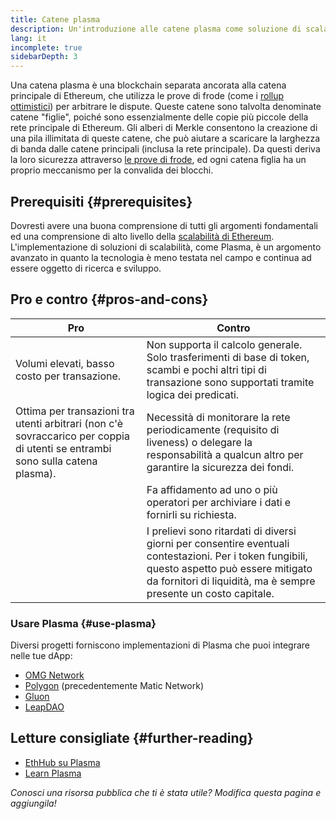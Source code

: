```yaml
---
title: Catene plasma
description: Un'introduzione alle catene plasma come soluzione di scalabilità, attualmente utilizzata dalla comunità Ethereum.
lang: it
incomplete: true
sidebarDepth: 3
---
```


Una catena plasma è una blockchain separata ancorata alla catena principale di Ethereum, che utilizza le prove di frode (come i [rollup ottimistici](/developers/docs/scaling/optimistic-rollups/)) per arbitrare le dispute. Queste catene sono talvolta denominate catene "figlie", poiché sono essenzialmente delle copie più piccole della rete principale di Ethereum. Gli alberi di Merkle consentono la creazione di una pila illimitata di queste catene, che può aiutare a scaricare la larghezza di banda dalle catene principali (inclusa la rete principale). Da questi deriva la loro sicurezza attraverso [le prove di frode](/glossary/#fraud-proof), ed ogni catena figlia ha un proprio meccanismo per la convalida dei blocchi.

## Prerequisiti {#prerequisites}

Dovresti avere una buona comprensione di tutti gli argomenti fondamentali ed una comprensione di alto livello della [scalabilità di Ethereum](/developers/docs/scaling/). L'implementazione di soluzioni di scalabilità, come Plasma, è un argomento avanzato in quanto la tecnologia è meno testata nel campo e continua ad essere oggetto di ricerca e sviluppo.

## Pro e contro {#pros-and-cons}

| Pro                                                                                                                           | Contro                                                                                                                                                                                                                 |
| ----------------------------------------------------------------------------------------------------------------------------- | ---------------------------------------------------------------------------------------------------------------------------------------------------------------------------------------------------------------------- |
| Volumi elevati, basso costo per transazione.                                                                                  | Non supporta il calcolo generale. Solo trasferimenti di base di token, scambi e pochi altri tipi di transazione sono supportati tramite logica dei predicati.                                                          |
| Ottima per transazioni tra utenti arbitrari (non c'è sovraccarico per coppia di utenti se entrambi sono sulla catena plasma). | Necessità di monitorare la rete periodicamente (requisito di liveness) o delegare la responsabilità a qualcun altro per garantire la sicurezza dei fondi.                                                              |
|                                                                                                                               | Fa affidamento ad uno o più operatori per archiviare i dati e fornirli su richiesta.                                                                                                                                   |
|                                                                                                                               | I prelievi sono ritardati di diversi giorni per consentire eventuali contestazioni. Per i token fungibili, questo aspetto può essere mitigato da fornitori di liquidità, ma è sempre presente un costo capitale. |

### Usare Plasma {#use-plasma}

Diversi progetti forniscono implementazioni di Plasma che puoi integrare nelle tue dApp:

- [OMG Network](https://omg.network/)
- [Polygon](https://polygon.technology/) (precedentemente Matic Network)
- [Gluon](https://gluon.network/)
- [LeapDAO](https://ipfs.leapdao.org/)

## Letture consigliate {#further-reading}

- [EthHub su Plasma](https://docs.ethhub.io/ethereum-roadmap/layer-2-scaling/plasma/)
- [Learn Plasma](https://www.learnplasma.org/en/)

_Conosci una risorsa pubblica che ti è stata utile? Modifica questa pagina e aggiungila!_
